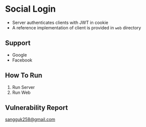 # Social Login

- Server authenticates clients with JWT in cookie
- A reference implementation of client is provided in `web` directory

## Support
- Google
- Facebook

## How To Run
1. Run Server
2. Run Web

## Vulnerability Report
sangguk258@gmail.com
